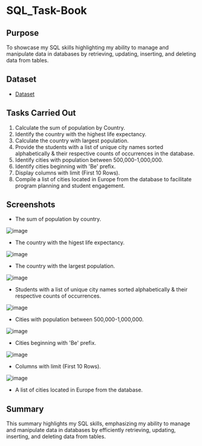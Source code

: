 # SQL_Task-Book

## Purpose

To showcase my SQL skills highlighting my ability to manage and manipulate data in databases by retrieving, updating, inserting, and deleting data from tables.

## Dataset
- <a href="https://github.com/JJAnalytics/SQL_Task-Book/blob/main/world.7z">Dataset</a>

## Tasks Carried Out

1.	Calculate the sum of population by Country.
2.	Identify the country with the highest life expectancy.
3.	Calculate the country with largest population.
4.	Provide the students with a list of unique city names sorted alphabetically & their respective counts of occurrences in the database.
5.	Identify cities with population between 500,000-1,000,000.
6.	Identify cities beginning with 'Be' prefix.
7.	Display columns with limit (First 10 Rows).
8.	Compile a list of cities located in Europe from the database to facilitate program planning and student engagement.

## Screenshots
- The sum of population by country.

![image](https://github.com/user-attachments/assets/ba0b0894-8752-4d97-aa14-e1cda59681be)


- The country with the higest life expectancy.

![image](https://github.com/user-attachments/assets/f18170e6-86d1-4d10-b3c8-f67e98a2c0fc)


- The country with the largest population.

![image](https://github.com/user-attachments/assets/30cb59c0-d4aa-460e-a78a-21aaaf7e093a)


- Students with a list of unique city names sorted alphabetically & their respective counts of occurrences.

![image](https://github.com/user-attachments/assets/da5795a5-ff4f-4b2a-8e27-d5db7519167b)


- Cities with population between 500,000-1,000,000.

![image](https://github.com/user-attachments/assets/4bb6e68f-0054-4830-b9b8-1770a68881a0)


- Cities beginning with 'Be' prefix.

![image](https://github.com/user-attachments/assets/e3537063-7625-4185-9d13-8f541e13bfa3)


- Columns with limit (First 10 Rows).

![image](https://github.com/user-attachments/assets/5a552d23-9632-4588-8ead-a0e3e58926c9)


- A list of cities located in Europe from the database.



## Summary

This summary highlights my SQL skills, emphasizing my ability to manage and manipulate data in databases by efficiently retrieving, updating, inserting, and deleting data from tables.

